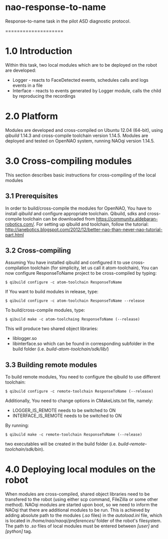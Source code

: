 nao-response-to-name
====================

Response-to-name task in the pilot ASD diagnostic protocol.

====================

# 1.0 Introduction
Within this task, two local modules which are to be deployed on the robot are developed:
 * Logger - reacts to FaceDetected events, schedules calls and logs events in a file
 * Interface - reacts to events generated by Logger module, calls the child by reproducing the recordings

# 2.0 Platform
Modules are developed and cross-compiled on Ubuntu 12.04 (64-bit), using *qibuild* 1.14.3 and cross-compile toolchain version 1.14.5. Modules are deployed and tested on OpenNAO system, running NAOqi version 1.14.5. 

# 3.0 Cross-compiling modules
This section describes basic instructions for cross-compiling of the local modules

## 3.1 Prerequisites
In order to build/cross-compile the modules for OpenNAO, You have to install *qibuild* and configure appropriate toolchain. Qibuild, sdks and cross-compile toolchain can be downloaded from https://community.aldebaran-robotics.com/. For setting up qibuild and toolchain, follow the tutorial: http://janebotics.blogspot.com/2012/12/better-nao-than-never-nao-tutorial-part.html

## 3.2 Cross-compiling
Assuming You have installed qibuild and configured it to use cross-compilation toolchain (for simplicity, let us call it atom-toolchain), You can now configure ResponseToName project to be cross-compiled by typing:

	$ qibuild configure -c atom-toolchain ResponseToName

If You want to build modules in release, type:

	$ qibuild configure -c atom-toolchain ResponseToName --release

To build/cross-compile modules, type:

	$ qibuild make -c atom-toolchaing ResponseToName (--release)

This will produce two shared object libraries:
 * liblogger.so
 * libinterface.so
which can be found in corresponding subfolder in the build folder (i.e. *build-atom-toolchain/sdk/lib/*)

## 3.3 Building remote modules
To build remote modules, You need to configure the qibuild to use different toolchain:

	$ qibuild configure -c remote-toolchain ResponseToName (--release)

Additionally, You need to change options in CMakeLists.txt file, namely:
 * LOGGER\_IS\_REMOTE needs to be switched to ON
 * INTERFACE\_IS\_REMOTE needs to be switched to ON

By running:

	$ qibuild make -c remote-toolchain ResponseToName (--release)

two executables will be created in the build folder (i.e. *build-remote-toolchain/sdk/bin*).

# 4.0 Deploying local modules on the robot
When modules are cross-compiled, shared object libraries need to be transfered to the robot (using either scp command, FileZilla or some other method). NAOqi modules are started upon boot, so we need to inform the NAOqi that there are additional modules to be run. This is achieved by adding absolute path to the modules (*.so* files) in the *autoload.ini* file, which is located in */home/nao/naoqi/preferences/* folder of the robot's filesystem. The path to *.so* files of local modules must be entered between *[user]* and *[python]* tag. 
